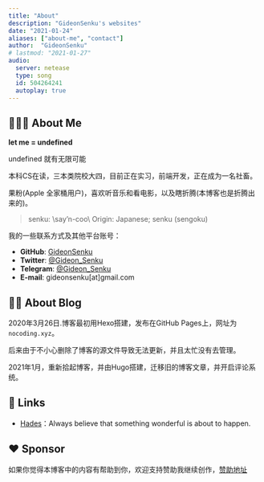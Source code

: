 ```yaml
---
title: "About"
description: "GideonSenku's websites"
date: "2021-01-24"
aliases: ["about-me", "contact"]
author:  "GideonSenku"
# lastmod: "2021-01-27"
audio:
  server: netease
  type: song
  id: 504264241
  autoplay: true
---
```


## 🧑🏻‍💻 About Me

**let me = undefined**

undefined 就有无限可能

本科CS在读，三本类院校大四，目前正在实习，前端开发，正在成为一名社畜。

果粉(Apple 全家桶用户)，喜欢听音乐和看电影，以及瞎折腾(本博客也是折腾出来的)。

> senku: \say’n-coo\ Origin: Japanese; senku (sengoku)


我的一些联系方式及其他平台账号：

- **GitHub**: [GideonSenku](https://github.com/GideonSenku)
- **Twitter**: [@Gideon_Senku](https://twitter.com/Gideon_Senku)
- **Telegram**: [@Gideon_Senku](https://t.me/Gideon_Senku)
- **E-mail**: gideonsenku[at]gmail.com


## 🚶‍♂️ About Blog

2020年3月26日.博客最初用Hexo搭建，发布在GitHub Pages上，网址为`nocoding.xyz`。

后来由于不小心删除了博客的源文件导致无法更新，并且太忙没有去管理。

2021年1月，重新拾起博客，并由Hugo搭建，迁移旧的博客文章，并开启评论系统。

## 🔗 Links
- [Hades](https://blog.mayuko.cn)：Always believe that something wonderful is about to happen.

## ❤️ Sponsor

如果你觉得本博客中的内容有帮助到你，欢迎支持赞助我继续创作，[赞助地址](https://www.afdian.net/@gidoensenku)
